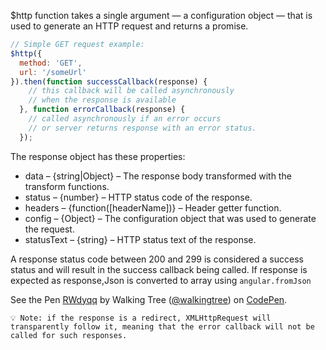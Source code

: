 $http function takes a single argument — a configuration object — that is used to generate an HTTP request and returns a promise.

```javascript
// Simple GET request example:
$http({
  method: 'GET',
  url: '/someUrl'
}).then(function successCallback(response) {
    // this callback will be called asynchronously
    // when the response is available
  }, function errorCallback(response) {
    // called asynchronously if an error occurs
    // or server returns response with an error status.
  });
  ```
The response object has these properties:

* data – {string|Object} – The response body transformed with the transform functions.
* status – {number} – HTTP status code of the response.
* headers – {function([headerName])} – Header getter function.
* config – {Object} – The configuration object that was used to generate the request.
* statusText – {string} – HTTP status text of the response.

A response status code between 200 and 299 is considered a success status and will result in the success callback being called. If response is expected as response,Json is converted to array using `angular.fromJson`

<p data-height="268" data-theme-id="0" data-slug-hash="RWdyqq" data-default-tab="result" data-user="walkingtree" class='codepen'>See the Pen <a href='http://codepen.io/walkingtree/pen/RWdyqq/'>RWdyqq</a> by Walking Tree (<a href='http://codepen.io/walkingtree'>@walkingtree</a>) on <a href='http://codepen.io'>CodePen</a>.</p>
<script async src="//assets.codepen.io/assets/embed/ei.js"></script>

`💡 Note: if the response is a redirect, XMLHttpRequest will transparently follow it, meaning that the error callback will not be called for such responses.`

